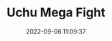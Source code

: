 ---
date: 2022-09-06 11:09:37
title: 'Uchu Mega Fight'	
tags: [free, browser, pixel art, hand-drawn, 2D fighter]
price: Free
img: https://i.imgur.com/kD5eVUI.png
link: http://uchuzine.com/umf/e.html
twitter: https://twitter.com/uchuzine/
---